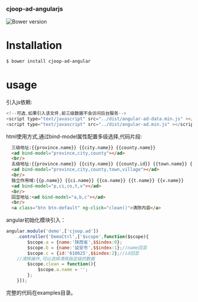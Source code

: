 ### cjoop-ad-angularjs
![Bower version](https://img.shields.io/bower/v/cjoop-ad-angular.svg)
# Installation

```sh
$ bower install cjoop-ad-angular
```

# usage
引入js依赖:
```javascript
<!--可选,如果引入该文件,前三级数据不会访问后台服务-->
<script type="text/javascript" src="../dist/angular-ad-data.min.js" ></script>
<script type="text/javascript" src="../dist/angular-ad.min.js" ></script>
```
html使用方式,通过bind-model属性配置多级选择,代码片段:
```html
  三级地址:{{province.name}} {{city.name}} {{county.name}}
  <ad bind-model="province,city,county"></ad>
  <br/>
  五级地址:{{province.name}} {{city.name}} {{county.id}} {{town.name}} {{village.name}}
  <ad bind-model="province,city,county,town,village"></ad>
  <br/>
  独立作用域:{{p.name}} {{ci.name}} {{co.name}} {{t.name}} {{v.name}}
  <ad bind-model="p,ci,co,t,v"></ad>
  <br/>
  回显地址:<ad bind-model="a,b,c"></ad>
  <br/>
  <a class="btn btn-default" ng-click="clean()">清除内容</a>
```
angular初始化模块引入：
```javascript
angular.module('demo',['cjoop.ad'])
	.controller('DemoCtrl',['$scope',function($scope){
		$scope.a = {name:'陕西省',$$index:0};
		$scope.b = {name:'延安市',$$index:1};//name回显
		$scope.c = {id:'610625',$$index:2};//id回显
    //清除操作,可以选择清除指定级的数据
		$scope.clean = function(){
			$scope.a.name = '';
		};
	}]);
```
完整的代码在examples目录。

